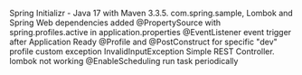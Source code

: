 Spring Initializr - Java 17 with Maven 3.3.5. com.spring.sample, Lombok and Spring Web dependencies
added @PropertySource with spring.profiles.active in application.properties
@EventListener event trigger after Application Ready
@Profile and @PostConstruct for specific "dev" profile
custom exception InvalidInputException 
Simple REST Controller.  lombok not working
@EnableScheduling run task periodically
